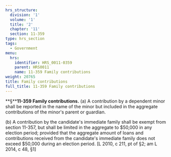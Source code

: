 ```yaml
---
hrs_structure:
  division: '1'
  volume: '1'
  title: '2'
  chapter: '11'
  section: 11-359
type: hrs_section
tags:
  - Government
menu:
  hrs:
    identifier: HRS_0011-0359
    parent: HRS0011
    name: 11-359 Family contributions
weight: 20765
title: Family contributions
full_title: 11-359 Family contributions
---
```

**§****11-359 Family contributions.** (a) A contribution by a dependent minor shall be reported in the name of the minor but included in the aggregate contributions of the minor's parent or guardian.

(b) A contribution by the candidate's immediate family shall be exempt from section 11-357, but shall be limited in the aggregate to $50,000 in any election period; provided that the aggregate amount of loans and contributions received from the candidate's immediate family does not exceed $50,000 during an election period. [L 2010, c 211, pt of §2; am L 2014, c 48, §1]